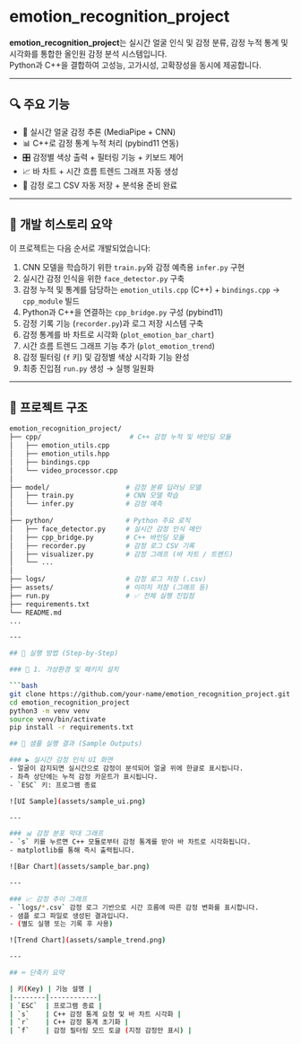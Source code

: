 # emotion_recognition_project

**emotion_recognition_project**는 실시간 얼굴 인식 및 감정 분류, 감정 누적 통계 및 시각화를 통합한 올인원 감정 분석 시스템입니다.  
Python과 C++을 결합하여 고성능, 고가시성, 고확장성을 동시에 제공합니다.

---

## 🔍 주요 기능

- 🎥 실시간 얼굴 감정 추론 (MediaPipe + CNN)
- 📊 C++로 감정 통계 누적 처리 (pybind11 연동)
- 🎛 감정별 색상 출력 + 필터링 기능 + 키보드 제어
- 📈 바 차트 + 시간 흐름 트렌드 그래프 자동 생성
- 💾 감정 로그 CSV 자동 저장 + 분석용 준비 완료

---

## 🔧 개발 히스토리 요약

이 프로젝트는 다음 순서로 개발되었습니다:

1. CNN 모델을 학습하기 위한 `train.py`와 감정 예측용 `infer.py` 구현
2. 실시간 감정 인식을 위한 `face_detector.py` 구축
3. 감정 누적 및 통계를 담당하는 `emotion_utils.cpp` (C++) + `bindings.cpp` → `cpp_module` 빌드
4. Python과 C++을 연결하는 `cpp_bridge.py` 구성 (pybind11)
5. 감정 기록 기능 (`recorder.py`)과 로그 저장 시스템 구축
6. 감정 통계를 바 차트로 시각화 (`plot_emotion_bar_chart`)
7. 시간 흐름 트렌드 그래프 기능 추가 (`plot_emotion_trend`)
8. 감정 필터링 (`f` 키) 및 감정별 색상 시각화 기능 완성
9. 최종 진입점 `run.py` 생성 → 실행 일원화

---

## 🧰 프로젝트 구조

```bash
emotion_recognition_project/
├── cpp/                      # C++ 감정 누적 및 바인딩 모듈
│   ├── emotion_utils.cpp
│   ├── emotion_utils.hpp
│   ├── bindings.cpp
│   └── video_processor.cpp
│
├── model/                   # 감정 분류 딥러닝 모델
│   ├── train.py             # CNN 모델 학습
│   └── infer.py             # 감정 예측
│
├── python/                  # Python 주요 로직
│   ├── face_detector.py     # 실시간 감정 인식 메인
│   ├── cpp_bridge.py        # C++ 바인딩 모듈
│   ├── recorder.py          # 감정 로그 CSV 기록
│   ├── visualizer.py        # 감정 그래프 (바 차트 / 트렌드)
│   └── ...                  
│
├── logs/                    # 감정 로그 저장 (.csv)
├── assets/                  # 이미지 저장 (그래프 등)
├── run.py                   # ✅ 전체 실행 진입점
├── requirements.txt
└── README.md
...

---

## 🚀 실행 방법 (Step-by-Step)

### 🔧 1. 가상환경 및 패키지 설치

```bash
git clone https://github.com/your-name/emotion_recognition_project.git
cd emotion_recognition_project
python3 -m venv venv
source venv/bin/activate
pip install -r requirements.txt

## 📸 샘플 실행 결과 (Sample Outputs)

### ▶️ 실시간 감정 인식 UI 화면
- 얼굴이 감지되면 실시간으로 감정이 분석되어 얼굴 위에 한글로 표시됩니다.
- 좌측 상단에는 누적 감정 카운트가 표시됩니다.
- `ESC` 키: 프로그램 종료

![UI Sample](assets/sample_ui.png)

---

### 📊 감정 분포 막대 그래프
- `s` 키를 누르면 C++ 모듈로부터 감정 통계를 받아 바 차트로 시각화됩니다.
- matplotlib를 통해 즉시 출력됩니다.

![Bar Chart](assets/sample_bar.png)

---

### 📈 감정 추이 그래프
- `logs/*.csv` 감정 로그 기반으로 시간 흐름에 따른 감정 변화를 표시합니다.
- 샘플 로그 파일로 생성된 결과입니다.
- (별도 실행 또는 기록 후 사용)

![Trend Chart](assets/sample_trend.png)

---

## ⌨️ 단축키 요약

| 키(Key) | 기능 설명 |
|--------|------------|
| `ESC`  | 프로그램 종료 |
| `s`    | C++ 감정 통계 요청 및 바 차트 시각화 |
| `r`    | C++ 감정 통계 초기화 |
| `f`    | 감정 필터링 모드 토글 (지정 감정만 표시) |
